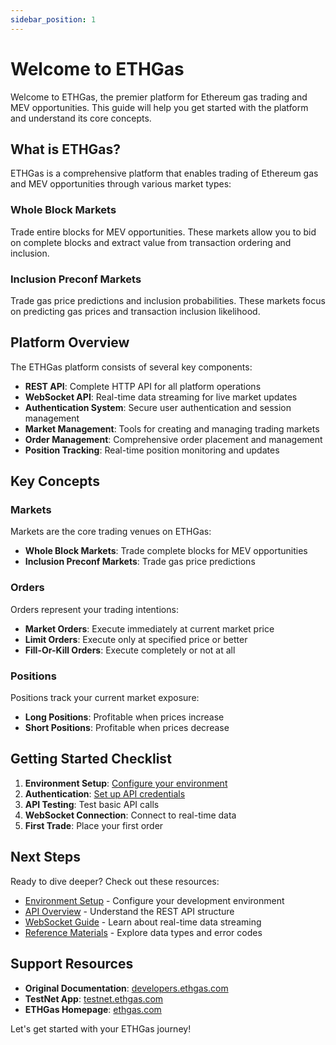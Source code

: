 ```yaml
---
sidebar_position: 1
---
```


# Welcome to ETHGas

Welcome to ETHGas, the premier platform for Ethereum gas trading and MEV opportunities. This guide will help you get started with the platform and understand its core concepts.

## What is ETHGas?

ETHGas is a comprehensive platform that enables trading of Ethereum gas and MEV opportunities through various market types:

### Whole Block Markets
Trade entire blocks for MEV opportunities. These markets allow you to bid on complete blocks and extract value from transaction ordering and inclusion.

### Inclusion Preconf Markets
Trade gas price predictions and inclusion probabilities. These markets focus on predicting gas prices and transaction inclusion likelihood.

## Platform Overview

The ETHGas platform consists of several key components:

- **REST API**: Complete HTTP API for all platform operations
- **WebSocket API**: Real-time data streaming for live market updates
- **Authentication System**: Secure user authentication and session management
- **Market Management**: Tools for creating and managing trading markets
- **Order Management**: Comprehensive order placement and management
- **Position Tracking**: Real-time position monitoring and updates

## Key Concepts

### Markets
Markets are the core trading venues on ETHGas:
- **Whole Block Markets**: Trade complete blocks for MEV opportunities
- **Inclusion Preconf Markets**: Trade gas price predictions

### Orders
Orders represent your trading intentions:
- **Market Orders**: Execute immediately at current market price
- **Limit Orders**: Execute only at specified price or better
- **Fill-Or-Kill Orders**: Execute completely or not at all

### Positions
Positions track your current market exposure:
- **Long Positions**: Profitable when prices increase
- **Short Positions**: Profitable when prices decrease

## Getting Started Checklist

1. **Environment Setup**: [Configure your environment](/docs/getting-started/environments)
2. **Authentication**: [Set up API credentials](/docs/getting-started/connecting)
3. **API Testing**: Test basic API calls
4. **WebSocket Connection**: Connect to real-time data
5. **First Trade**: Place your first order

## Next Steps

Ready to dive deeper? Check out these resources:

- [Environment Setup](/docs/getting-started/environments) - Configure your development environment
- [API Overview](/docs/api/overview) - Understand the REST API structure
- [WebSocket Guide](/docs/websocket/overview) - Learn about real-time data streaming
- [Reference Materials](/docs/reference/data-types) - Explore data types and error codes

## Support Resources

- **Original Documentation**: [developers.ethgas.com](https://developers.ethgas.com)
- **TestNet App**: [testnet.ethgas.com](https://testnet.ethgas.com)
- **ETHGas Homepage**: [ethgas.com](https://ethgas.com)

Let's get started with your ETHGas journey! 